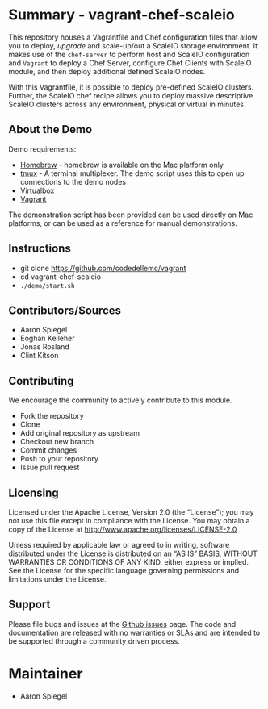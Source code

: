 Summary - vagrant-chef-scaleio
==============================

This repository houses a Vagrantfile and Chef configuration files that allow you to deploy, _upgrade_ and scale-up/out a ScaleIO storage environment.  It makes use of the ```chef-server``` to perform host and ScaleIO configuration and ```Vagrant``` to deploy a Chef Server, configure Chef Clients with ScaleIO module, and then deploy additional defined ScaleIO nodes.

With this Vagrantfile, it is possible to deploy pre-defined ScaleIO clusters.  Further, the ScaleIO chef recipe allows you to deploy massive descriptive ScaleIO clusters across any environment, physical or virtual in minutes.

About the Demo
--------------
Demo requirements:

  - [Homebrew](http://brew.sh) - homebrew is available on the Mac platform only
  - [tmux](http://tmux.github.io) - A terminal multiplexer. The demo script uses this to open up connections to the demo nodes
  - [Virtualbox](http://virtualbox.org/)
  - [Vagrant](http://vagrantup.com)

The demonstration script has been provided can be used directly on Mac platforms, or can be used as a reference for manual demonstrations.

Instructions
------------
- git clone https://github.com/codedellemc/vagrant
- cd vagrant-chef-scaleio
- `./demo/start.sh`

Contributors/Sources
--------------------
- Aaron Spiegel
- Eoghan Kelleher
- Jonas Rosland
- Clint Kitson

Contributing
------------
We encourage the community to actively contribute to this module.
- Fork the repository
- Clone
- Add original repository as upstream
- Checkout new branch
- Commit changes
- Push to your repository
- Issue pull request

Licensing
---------
Licensed under the Apache License, Version 2.0 (the “License”); you may not use this file except in compliance with the License. You may obtain a copy of the License at <http://www.apache.org/licenses/LICENSE-2.0>  

Unless required by applicable law or agreed to in writing, software distributed under the License is distributed on an “AS IS” BASIS, WITHOUT WARRANTIES OR CONDITIONS OF ANY KIND, either express or implied. See the License for the specific language governing permissions and limitations under the License.

Support
-------
Please file bugs and issues at the <a href="https://github.com/codedellemc/vagrant/issues">Github issues</a> page. The code and documentation are released with no warranties or SLAs and are intended to be supported through a community driven process.

# Maintainer
- Aaron Spiegel
